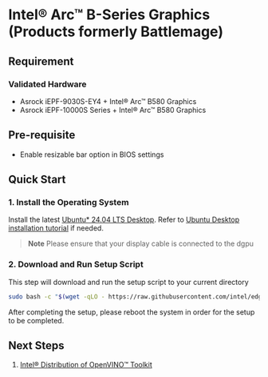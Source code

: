 #  Intel® Arc™ B-Series Graphics (Products formerly Battlemage)

## Requirement
### Validated Hardware
- Asrock iEPF-9030S-EY4 + Intel® Arc™ B580 Graphics
- Asrock iEPF-10000S Series + Intel® Arc™ B580 Graphics

## Pre-requisite
- Enable resizable bar option in BIOS settings

## Quick Start
### 1. Install the Operating System
Install the latest [Ubuntu* 24.04 LTS Desktop](https://releases.ubuntu.com/noble/). Refer to [Ubuntu Desktop installation tutorial](https://ubuntu.com/tutorials/install-ubuntu-desktop#1-overview) if needed.

> **Note**
> Please ensure that your display cable is connected to the dgpu

### 2. Download and Run Setup Script
This step will download and run the setup script to your current directory
```bash
sudo bash -c "$(wget -qLO - https://raw.githubusercontent.com/intel/edge-developer-kit-reference-scripts/refs/heads/main/gpu/arc/bmg/setup.sh)"
```

After completing the setup, please reboot the system in order for the setup to be completed.

## Next Steps
1. [Intel® Distribution of OpenVINO™ Toolkit](usecases/openvino/README.md)
